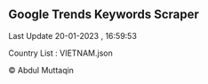 

## Google Trends Keywords Scraper 
 
Last Update 20-01-2023 , 16:59:53

Country List :
VIETNAM.json



© Abdul Muttaqin 
